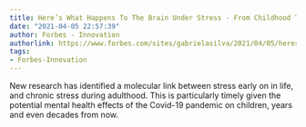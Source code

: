 ```yaml
---
title: Here’s What Happens To The Brain Under Stress - From Childhood To Adulthood
date: "2021-04-05 22:57:39"
author: Forbes - Innovation
authorlink: https://www.forbes.com/sites/gabrielasilva/2021/04/05/heres-what-happens-to-the-brain-under-stressfrom-childhood-to-adulthood/
tags:
- Forbes-Innovation
---
```

New research has identified a molecular link between stress early on in life, and chronic stress during adulthood. This is particularly timely given the potential mental health effects of the Covid-19 pandemic on children, years and even decades from now.